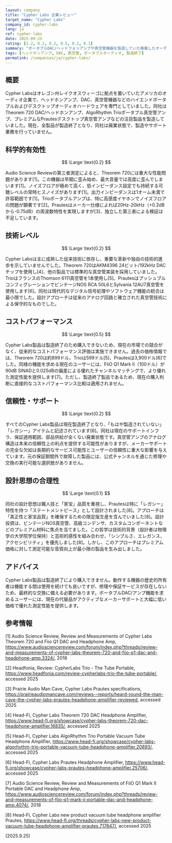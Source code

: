 ```yaml
---
layout: company
title: "Cypher Labs 企業レビュー"
target_name: "Cypher Labs"
company_id: cypher-labs
lang: ja
ref: cypher-labs
date: 2025-09-25
rating: [1.2, 0.2, 0.2, 0.5, 0.2, 0.1]
summary: "ポータブルDAC/ヘッドフォンアンプや真空管機器を製造していた廃業したオーディオ企業。性能に問題があり高価格でした"
tags: [ヘッドホンアンプ, DAC, 真空管, ポータブルオーディオ, 製造終了]
permalink: /companies/ja/cypher-labs/
---
```


## 概要

Cypher Labsはオレゴン州レイクオスウィーゴに拠点を置いていたアメリカのオーディオ企業で、ヘッドホンアンプ、DAC、真空管機器などのハイエンドポータブルおよびデスクトップオーディオハードウェアを専門としていました。同社はTheorem 720 DAC/ヘッドホンアンプ、AlgoRhythm Trioポータブル真空管アンプ、プレミアムなPrautesデスクトップ真空管アンプなどの注目製品を製造していました。現在、全製品が製造終了となり、同社は廃業状態で、製造やサポート業務を行っていません。

## 科学的有効性

$$ \Large \text{0.2} $$

Audio Science Reviewの第三者測定によると、Theorem 720には重大な性能問題があります[1]。この機器は早期に歪み始め、最大音量では高度に歪んでしまいます[1]。ノイズフロアが極めて高く、低インピーダンス設定でも持続する可聴レベルの常時ヒスノイズがあります[1]。出力インピーダンスは1オーム未満で許容範囲です[1]。Trioポータブルアンプは、特に高感度イヤホンでノイズフロアの問題が顕著です[2]。Prautesはメーカー仕様によれば20Hz-20kHz（+0.2dBから-0.75dB）の周波数特性を実現しますが[3]、独立した第三者による検証は不足しています。

## 技術レベル

$$ \Large \text{0.2} $$

Cypher Labsは主に成熟した従来技術に依存し、重要な革新や独自の技術的進歩を示していませんでした。Theorem 720はAKM4396 24ビット/192kHz DACチップを使用し[4]、他の製品では標準的な真空管実装を採用していました。TrioはフランスのThomson 6111真空管を1本使用し[5]、PrautesはプッシュプルコンフィグレーションでビンテージNOS RCA 50L6とSylvania 12AU7真空管を使用します[6]。同社は現代的なデジタル信号処理やソフトウェア機能の統合は最小限でした。設計アプローチは従来のアナログ回路と確立された真空管技術による保守的なものでした。

## コストパフォーマンス

$$ \Large \text{0.5} $$

Cypher Labs製品は製造終了のため購入できないため、現在の市場での競合がなく、従来的なコストパフォーマンス評価は実施できません。過去の価格情報では、Theorem 720は約899ドル、Trioは599ドル[5]、Prautesは3,900ドル[6]でした。同様の機能を求める現在のユーザーには、FiiO Q1 Mark II（100ドル）が90dB SINADと0.025dBの偏差による優れたチャンネルマッチングで、より優れた測定性能を提供します[7]。ただし、製造終了製品であるため、現在の購入判断に直接的なコストパフォーマンス比較は適用されません。

## 信頼性・サポート

$$ \Large \text{0.2} $$

すべてのCypher Labs製品は現在製造終了となり、「もはや製造されていない」「レガシー」アイテムと記述されています[6]。同社は現在のサポートインフラ、保証適用範囲、部品供給が全くない廃業状態です。真空管アンプのアナログ構造は本来の信頼性上の利点を提供する可能性がありますが、メーカーサポートの完全な欠如は長期的なサービス可能性とユーザーの信頼性に重大な影響を与えています。元の保証期間外で故障した製品には、公式チャンネルを通じた修理や交換の実行可能な選択肢がありません。

## 設計思想の合理性

$$ \Large \text{0.1} $$

同社の設計思想は職人技と「家宝」品質を重視し、Prautesは特に「レガシー」特性を持つ「ステートメントピース」として設計されました[8]。アプローチは「真正性と家宝品質」を確保するための限定版生産を含んでいました[8]。設計投資は、ビンテージNOS真空管、高級コンデンサ、カスタムコンポーネントなどのプレミアム材料に焦点を当てました。この哲学は技術的背景（設計者は物理学の大学院学位保持）と芸術的感性を組み合わせ、「シンプルさ、エレガンス、アクセシビリティ」を優先しました[8]。しかし、このアプローチはプレミアム価格に対して測定可能な音質向上が最小限の製品を生み出しました。

## アドバイス

Cypher Labs製品は製造終了により購入できません。動作する機器の歴史的所有者は機能する間は使用を続けても良いですが、修理や保証サービスが存在しないため、最終的な交換に備える必要があります。ポータブルDAC/アンプ機能を求めるユーザーには、現在の代替品がアクティブなメーカーサポートと大幅に低い価格で優れた測定性能を提供します。

## 参考情報

[1] Audio Science Review, Review and Measurements of Cypher Labs Theorem 720 and Fiio Q1 DAC and Headphone Amp, https://www.audiosciencereview.com/forum/index.php?threads/review-and-measurements-of-cypher-labs-theorem-720-and-fiio-q1-dac-and-headphone-amp.3324/, 2018

[2] Headfonia, Review: CypherLabs Trio - The Tube Portable, https://www.headfonia.com/review-cypherlabs-trio-the-tube-portable/, accessed 2025

[3] Prairie Audio Man Cave, Cypher Labs Prautes specifications, https://prairieaudiomancave.com/reviews--reports/heard-round-the-man-cave-the-cypher-labs-prautes-headphone-amplifier-reviewed, accessed 2025

[4] Head-Fi, Cypher Labs Theorem 720 DAC Headphone Amplifier, https://www.head-fi.org/showcase/cypher-labs-theorem-720-dac-headphone-amplifier.16835/, accessed 2025

[5] Head-Fi, Cypher Labs AlgoRhythm Trio Portable Vacuum Tube Headphone Amplifier, https://www.head-fi.org/showcase/cypher-labs-algorhythm-trio-portable-vacuum-tube-headphone-amplifier.20893/, accessed 2025

[6] Head-Fi, Cypher Labs Prautes Headphone Amplifier, https://www.head-fi.org/showcase/cypher-labs-prautes-headphone-amplifier.25706/, accessed 2025

[7] Audio Science Review, Review and Measurements of FiiO Q1 Mark II Portable DAC and Headphone Amp, https://www.audiosciencereview.com/forum/index.php?threads/review-and-measurements-of-fiio-q1-mark-ii-portable-dac-and-headphone-amp.4074/, 2018

[8] Head-Fi, Cypher Labs new product vacuum tube headphone amplifier Prautes, https://www.head-fi.org/threads/cypher-labs-new-product-vacuum-tube-headphone-amplifier-prautes.717847/, accessed 2025

(2025.9.25)